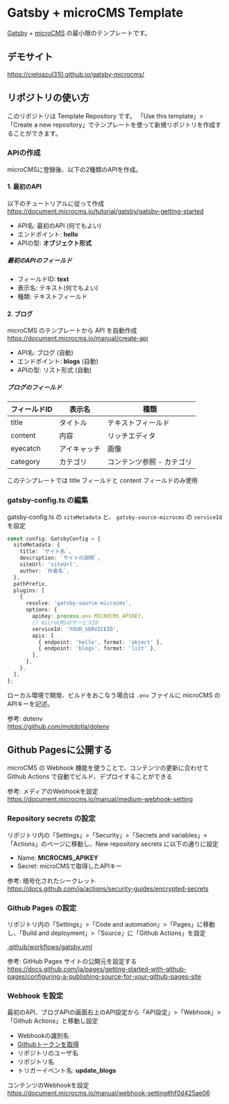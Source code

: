 # Gatsby + microCMS Template

[Gatsby] + [microCMS] の最小限のテンプレートです。

## デモサイト

<https://cieloazul310.github.io/gatsby-microcms/>

## リポジトリの使い方

このリポジトリは Template Repository です。
「Use this template」>「Create a new repository」でテンプレートを使って新規リポジトリを作成することができます。

### APIの作成

microCMSに登録後、以下の2種類のAPIを作成。

#### 1. 最初のAPI

以下のチュートリアルに従って作成  
<https://document.microcms.io/tutorial/gatsby/gatsby-getting-started>

- API名: 最初のAPI (何でもよい)
- エンドポイント: **hello**
- APIの型: **オブジェクト形式**

##### 最初のAPIのフィールド

- フィールドID: **text**
- 表示名: テキスト(何でもよい)
- 種類: テキストフィールド

#### 2. ブログ

microCMS のテンプレートから API を自動作成  
<https://document.microcms.io/manual/create-api>

- API名: ブログ (自動)
- エンドポイント: **blogs** (自動)
- APIの型: リスト形式 (自動)

##### ブログのフィールド

| フィールドID | 表示名     | 種類                    |
|------------|-----------|------------------------|
| title      | タイトル    | テキストフィールド        |
| content    | 内容       | リッチエディタ           |
| eyecatch   | アイキャッチ | 画像                   |
| category   | カテゴリ    | コンテンツ参照 - カテゴリ |

このテンプレートでは title フィールドと content フィールドのみ使用

### gatsby-config.ts の編集

gatsby-config.ts の `siteMetadata` と、 `gatsby-source-microcms` の `serviceId` を設定

```ts
const config: GatsbyConfig = {
  siteMetadata: {
    title: `サイト名`,
    description: `サイトの説明`,
    siteUrl: 'siteUrl',
    author: `作者名`,
  },
  pathPrefix,
  plugins: [
    {
      resolve: 'gatsby-source-microcms',
      options: {
        apiKey: process.env.MICROCMS_APIKEY,
        // microCMSのサービスID
        serviceId: 'YOUR_SERVICEID',
        apis: [
          { endpoint: 'hello', format: 'object' },
          { endpoint: 'blogs', format: 'list' },
        ],
      },
    },
  ],
};
```

ローカル環境で開発、ビルドをおこなう場合は `.env` ファイルに microCMS のAPIキーを記述。

参考: dotenv  
<https://github.com/motdotla/dotenv>

## Github Pagesに公開する

microCMS の Webhook 機能を使うことで、コンテンツの更新に合わせて Github Actions で自動でビルド、デプロイすることができる

参考: メディアのWebhookを設定  
<https://document.microcms.io/manual/medium-webhook-setting>

### Repository secrets の設定

リポジトリ内の「Settings」>「Security」>「Secrets and variables」>「Actions」のページに移動し、New repository secrets に以下の通りに設定

- Name: **MICROCMS_APIKEY**
- Secret: microCMSで取得したAPIキー

参考: 暗号化されたシークレット  
<https://docs.github.com/ja/actions/security-guides/encrypted-secrets>

### Github Pages の設定

リポジトリ内の「Settings」>「Code and automation」>「Pages」に移動し、「Build and deployment」>「Source」に「Github Actions」を設定

[.github/workflows/gatsby.yml](/blob/main/.github/workflows/gatsby.yml)

参考: GitHub Pages サイトの公開元を設定する  
<https://docs.github.com/ja/pages/getting-started-with-github-pages/configuring-a-publishing-source-for-your-github-pages-site>

### Webhook を設定

最初のAPI、ブログAPIの画面右上のAPI設定から「API設定」>「Webhook」>「Github Actions」と移動し設定

- Webhookの識別名
- [Githubトークンを取得](https://docs.github.com/ja/authentication/keeping-your-account-and-data-secure/creating-a-personal-access-token)
- リポジトリのユーザ名
- リポジトリ名
- トリガーイベント名: **update_blogs**

コンテンツのWebhookを設定  
<https://document.microcms.io/manual/webhook-setting#hf0d425ae06>

[Gatsby]: https://www.gatsbyjs.com "Gatsby"
[microCMS]: https://microcms.io "microCMS"
